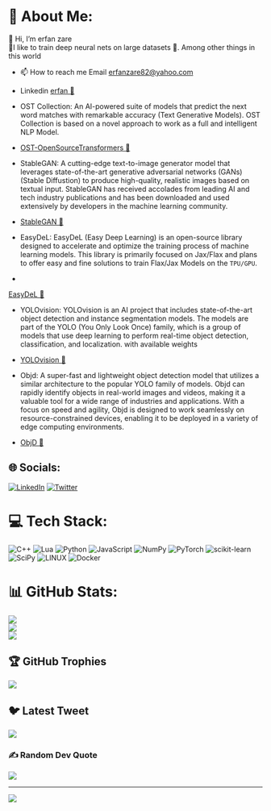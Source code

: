 # 💫 About Me:
👋 Hi, I’m erfan zare<br>👀I like to train deep neural nets on large datasets 🧠. Among other things in this world

- 📫 How to reach me Email erfanzare82@yahoo.com
- Linkedin [erfan 🚀](https://www.linkedin.com/in/erfan-zare-chavoshi-908258239/)

- OST Collection: An AI-powered suite of models that predict the next word matches with remarkable accuracy (Text Generative Models). OST Collection is based on a novel approach to work as a full and intelligent NLP Model.

- [OST-OpenSourceTransformers 🚀](https://github.com/erfanzar/OST-OpenSourceTransformers)

- StableGAN: A cutting-edge text-to-image generator model that leverages state-of-the-art generative adversarial networks (GANs)(Stable Diffustion) to produce high-quality, realistic images based on textual input. StableGAN has received accolades from leading AI and tech industry publications and has been downloaded and used extensively by developers in the machine learning community.
- [StableGAN 🚀](https://github.com/erfanzar/CreativeGAN)

- EasyDeL: EasyDeL (Easy Deep Learning) is an open-source library designed to accelerate and optimize the training process of machine learning models. This library is primarily focused on Jax/Flax and plans to offer easy and fine solutions to train Flax/Jax Models on the `TPU/GPU`.
- 
[EasyDeL 🚀](https://github.com/erfanzar/EasyDeL)

- YOLOvision: YOLOvision is an AI project that includes state-of-the-art object detection and instance segmentation models. The models are part of the YOLO (You Only Look Once) family, which is a group of models that use deep learning to perform real-time object detection, classification, and localization. with available weights
- [YOLOvision 🚀](https://github.com/erfanzar/YOLOvision)


- Objd: A super-fast and lightweight object detection model that utilizes a similar architecture to the popular YOLO family of models. Objd can rapidly identify objects in real-world images and videos, making it a valuable tool for a wide range of industries and applications. With a focus on speed and agility, Objd is designed to work seamlessly on resource-constrained devices, enabling it to be deployed in a variety of edge computing environments.
- [ObjD 🚀](https://github.com/erfanzar/ObjD)

## 🌐 Socials:
[![LinkedIn](https://img.shields.io/badge/LinkedIn-%230077B5.svg?logo=linkedin&logoColor=white)](https://linkedin.com/in/https://www.linkedin.com/in/erfan-zare-chavoshi-908258239/) [![Twitter](https://img.shields.io/badge/Twitter-%231DA1F2.svg?logo=Twitter&logoColor=white)](https://twitter.com/https://twitter.com/Erfun07324313) 

# 💻 Tech Stack:
![C++](https://img.shields.io/badge/c++-%2300599C.svg?style=for-the-badge&logo=c%2B%2B&logoColor=white) ![Lua](https://img.shields.io/badge/lua-%232C2D72.svg?style=for-the-badge&logo=lua&logoColor=white) ![Python](https://img.shields.io/badge/python-3670A0?style=for-the-badge&logo=python&logoColor=ffdd54) ![JavaScript](https://img.shields.io/badge/javascript-%23323330.svg?style=for-the-badge&logo=javascript&logoColor=%23F7DF1E) ![NumPy](https://img.shields.io/badge/numpy-%23013243.svg?style=for-the-badge&logo=numpy&logoColor=white) ![PyTorch](https://img.shields.io/badge/PyTorch-%23EE4C2C.svg?style=for-the-badge&logo=PyTorch&logoColor=white) ![scikit-learn](https://img.shields.io/badge/scikit--learn-%23F7931E.svg?style=for-the-badge&logo=scikit-learn&logoColor=white) ![SciPy](https://img.shields.io/badge/SciPy-%230C55A5.svg?style=for-the-badge&logo=scipy&logoColor=%white) ![LINUX](https://img.shields.io/badge/Linux-FCC624?style=for-the-badge&logo=linux&logoColor=black) ![Docker](https://img.shields.io/badge/docker-%230db7ed.svg?style=for-the-badge&logo=docker&logoColor=white)
# 📊 GitHub Stats:
![](https://github-readme-stats.vercel.app/api?username=erfanzar&theme=radical&hide_border=true&include_all_commits=false&count_private=false)<br/>
![](https://github-readme-streak-stats.herokuapp.com/?user=erfanzar&theme=radical&hide_border=true)<br/>
![](https://github-readme-stats.vercel.app/api/top-langs/?username=erfanzar&theme=radical&hide_border=true&include_all_commits=false&count_private=false&layout=compact)

## 🏆 GitHub Trophies
![](https://github-profile-trophy.vercel.app/?username=erfanzar&theme=radical&no-frame=false&no-bg=true&margin-w=4)

## 🐦 Latest Tweet
[![](https://gtce.itsvg.in/api?username=https://twitter.com/Erfun07324313)](https://github.com/VishwaGauravIn/github-twitter-card-embed)

### ✍️ Random Dev Quote
![](https://quotes-github-readme.vercel.app/api?type=horizontal&theme=tokyonight)

---
[![](https://visitcount.itsvg.in/api?id=erfanzar&icon=3&color=6)](https://visitcount.itsvg.in)

<!-- Proudly created with GPRM ( https://gprm.itsvg.in ) -->
